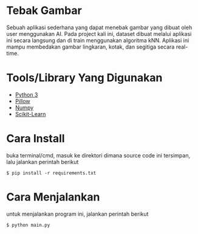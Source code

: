

# Tebak Gambar
Sebuah aplikasi sederhana yang dapat menebak gambar yang dibuat oleh user menggunakan AI. Pada project kali ini, dataset dibuat melalui aplikasi ini secara langsung dan di train menggunakan algoritma kNN. Aplikasi ini mampu membedakan gambar lingkaran, kotak, dan segitiga secara real-time.

# Tools/Library Yang Digunakan
- [Python 3](https://www.python.org/)
- [Pillow](https://python-pillow.org/)
- [Numpy](https://numpy.org/)
- [Scikit-Learn](https://scikit-learn.org/stable/index.html)

# Cara Install
buka terminal/cmd, masuk ke direktori dimana source code ini tersimpan, lalu jalankan perintah berikut
```
$ pip install -r requirements.txt
```

# Cara Menjalankan
untuk menjalankan program ini, jalankan perintah berikut
```
$ python main.py
```
